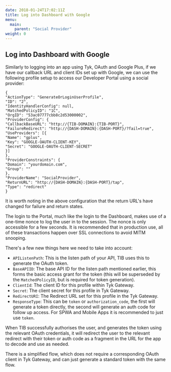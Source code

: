 ```yaml
---
date: 2018-01-24T17:02:11Z
title: Log into Dashboard with Google
menu:
  main:
    parent: "Social Provider"
weight: 0
---
```



## Log into Dashboard with Google

Similarly to logging into an app using Tyk, OAuth and Google Plus, if we have our callback URL and client IDs set up with Google, we can use the following profile setup to access our Developer Portal using a social provider:

```{.copyWrapper}
{
"ActionType": "GenerateOrLoginUserProfile",
"ID": "2",
"IdentityHandlerConfig": null,
"MatchedPolicyID": "1C",
"OrgID": "53ac07777cbb8c2d53000002",
"ProviderConfig": {
"CallbackBaseURL": "http://{TIB-DOMAIN}:{TIB-PORT}",
"FailureRedirect": "http://{DASH-DOMAIN}:{DASH-PORT}/?fail=true",
"UseProviders": [{
"Name": "gplus",
"Key": "GOOGLE-OAUTH-CLIENT-KEY",
"Secret": "GOOGLE-OAUTH-CLIENT-SECRET"
}]
},
"ProviderConstraints": {
"Domain": "yourdomain.com",
"Group": ""
},
"ProviderName": "SocialProvider",
"ReturnURL": "http://{DASH-DOMAIN}:{DASH-PORT}/tap",
"Type": "redirect"
}
```


It is worth noting in the above configuration that the return URL's have changed for failure and return states.

The login to the Portal, much like the login to the Dashboard, makes use of a one-time nonce to log the user in to the session. The nonce is only accessible for a few seconds. It is recommended that in production use, all of these transactions happen over SSL connections to avoid MITM snooping.


There's a few new things here we need to take into account:

*   `APIListenPath`: This is the listen path of your API, TIB uses this to generate the OAuth token.
*   `BaseAPIID`: The base API ID for the listen path mentioned earlier, this forms the basic access grant for the token (this will be superseded by the `MatchedPolicyID`, but is required for token generation).
*   `ClientId`: The client ID for this profile within Tyk Gateway.
*   `Secret`: The client secret for this profile in Tyk Gateway.
*   `RedirectURI`: The Redirect URL set for this profile in the Tyk Gateway.
*   `ResponseType`: This can be `token` or `authorization_code`, the first will generate a token directly, the second will generate an auth code for follow up access. For SPWA and Mobile Apps it is recommended to just use `token`.

When TIB successfully authorises the user, and generates the token using the relevant OAuth credentials, it will redirect the user to the relevant redirect with their token or auth code as a fragment in the URL for the app to decode and use as needed.

There is a simplified flow, which does not require a corresponding OAuth client in Tyk Gateway, and can just generate a standard token with the same flow.
